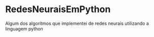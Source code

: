 # RedesNeuraisEmPython
Algum dos algorítmos que implementei de redes neurais utilizando a linguagem python 
